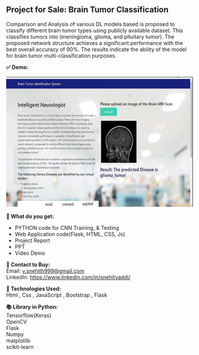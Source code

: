## Project for Sale: Brain Tumor Classification
Comparison and Analysis of various DL models based is proposed to classify different brain tumor types using publicly available dataset. This classifies tumors  into (meningioma, glioma, and pituitary tumor). The proposed network structure achieves a significant performance with the best overall  accuracy of 90%. The results indicate the ability of the model for brain tumor multi-classification purposes.<br>

<b>✅ Demo:</b><br><br>
<a href="https://www.youtube.com/watch?v=ctMn5J11ci8&ab_channel=snehitvaddi"><img src="https://github.com/snehitvaddi/BrainTumorClassification/blob/main/Application%20SS.jpg" width="600" height="350"></a>

<b>📑 What do you get:</b><br>
- PYTHON code for CNN Training, & Testing<br>
- Web Application code(Flask, HTML, CSS, Js)<br>
- Project Report<br>
- PPT<br>
- Video Demo<br>

<b>🤝 Contact to Buy:<br></b>
Email: v.snehith999@gmail.com<br>
LinkedIn: https://www.linkedin.com/in/snehitvaddi/<br>

<b>🧠 Technologies Used:<br></b>
Html , Css , JavaScript , Bootstrap , Flask<br>

<b>📚 Library in Python:<br></b>
Tensorflow(Keras)<br>
OpenCV<br>
Flask<br>
Numpy<br>
matplotlib<br>
scikit-learn<br>
